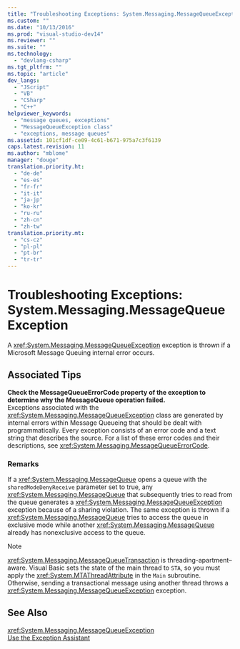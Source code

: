 ```yaml
---
title: "Troubleshooting Exceptions: System.Messaging.MessageQueueException | hehe"
ms.custom: ""
ms.date: "10/13/2016"
ms.prod: "visual-studio-dev14"
ms.reviewer: ""
ms.suite: ""
ms.technology: 
  - "devlang-csharp"
ms.tgt_pltfrm: ""
ms.topic: "article"
dev_langs: 
  - "JScript"
  - "VB"
  - "CSharp"
  - "C++"
helpviewer_keywords: 
  - "message queues, exceptions"
  - "MessageQueueException class"
  - "exceptions, message queues"
ms.assetid: 101cf1df-ce09-4c61-b671-975a7c3f6139
caps.latest.revision: 11
ms.author: "mblome"
manager: "douge"
translation.priority.ht: 
  - "de-de"
  - "es-es"
  - "fr-fr"
  - "it-it"
  - "ja-jp"
  - "ko-kr"
  - "ru-ru"
  - "zh-cn"
  - "zh-tw"
translation.priority.mt: 
  - "cs-cz"
  - "pl-pl"
  - "pt-br"
  - "tr-tr"
---
```

# Troubleshooting Exceptions: System.Messaging.MessageQueueException
A <xref:System.Messaging.MessageQueueException> exception is thrown if a Microsoft Message Queuing internal error occurs.  
  
## Associated Tips  
 **Check the MessageQueueErrorCode property of the exception to determine why the MessageQueue operation failed.**  
 Exceptions associated with the <xref:System.Messaging.MessageQueueException> class are generated by internal errors within Message Queueing that should be dealt with programmatically. Every exception consists of an error code and a text string that describes the source. For a list of these error codes and their descriptions, see <xref:System.Messaging.MessageQueueErrorCode>.  
  
### Remarks  
 If a <xref:System.Messaging.MessageQueue> opens a queue with the `sharedModeDenyReceive` parameter set to true, any <xref:System.Messaging.MessageQueue> that subsequently tries to read from the queue generates a <xref:System.Messaging.MessageQueueException> exception because of a sharing violation. The same exception is thrown if a <xref:System.Messaging.MessageQueue> tries to access the queue in exclusive mode while another <xref:System.Messaging.MessageQueue> already has nonexclusive access to the queue.  
  
> [!NOTE]
>  <xref:System.Messaging.MessageQueueTransaction> is threading-apartment–aware. Visual Basic sets the state of the main thread to `STA`, so you must apply the <xref:System.MTAThreadAttribute> in the `Main` subroutine. Otherwise, sending a transactional message using another thread throws a <xref:System.Messaging.MessageQueueException> exception.  
  
## See Also  
 <xref:System.Messaging.MessageQueueException>   
 [Use the Exception Assistant](../Topic/How%20to:%20Use%20the%20Exception%20Assistant.md)